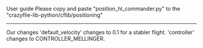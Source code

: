 User guide 
Please copy and paste "position_hl_commander.py" to the "crazyflie-lib-python/cflib/positioning"

----------------------------

Our changes
'default_velocity' changes to 0.1 for a stabler flight.
'controller' changes to CONTROLLER_MELLINGER.